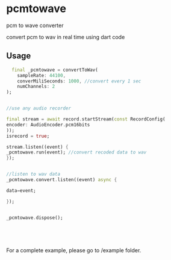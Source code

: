 # pcmtowave

pcm to wave converter

convert pcm to wav in real time using dart code 

## Usage

```dart
  final _pcmtowave = convertToWav(
    sampleRate: 44100, 
    converMiliSeconds: 1000, //convert every 1 sec
    numChannels: 2  
);


//use any audio recorder 

final stream = await record.startStream(const RecordConfig(
encoder: AudioEncoder.pcm16bits
));
isrecord = true;

stream.listen((event) {
_pcmtowave.run(event); //convert recoded data to wav
});


//listen to wav data 
_pcmtowave.convert.listen((event) async {

data=event;

});


_pcmtowave.dispose();






```

For a complete example, please go to /example folder.







